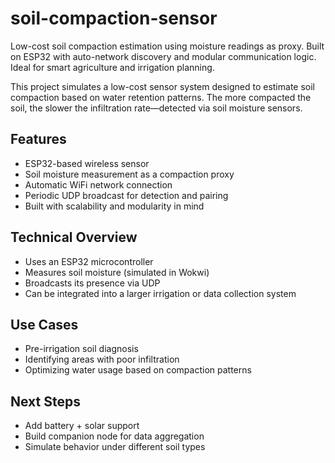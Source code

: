 # soil-compaction-sensor
Low-cost soil compaction estimation using moisture readings as proxy. Built on ESP32 with auto-network discovery and modular communication logic. Ideal for smart agriculture and irrigation planning.


This project simulates a low-cost sensor system designed to estimate soil compaction based on water retention patterns. The more compacted the soil, the slower the infiltration rate—detected via soil moisture sensors.

## Features

- ESP32-based wireless sensor
- Soil moisture measurement as a compaction proxy
- Automatic WiFi network connection
- Periodic UDP broadcast for detection and pairing
- Built with scalability and modularity in mind

## Technical Overview

- Uses an ESP32 microcontroller
- Measures soil moisture (simulated in Wokwi)
- Broadcasts its presence via UDP
- Can be integrated into a larger irrigation or data collection system

## Use Cases

- Pre-irrigation soil diagnosis
- Identifying areas with poor infiltration
- Optimizing water usage based on compaction patterns

## Next Steps

- Add battery + solar support
- Build companion node for data aggregation
- Simulate behavior under different soil types
